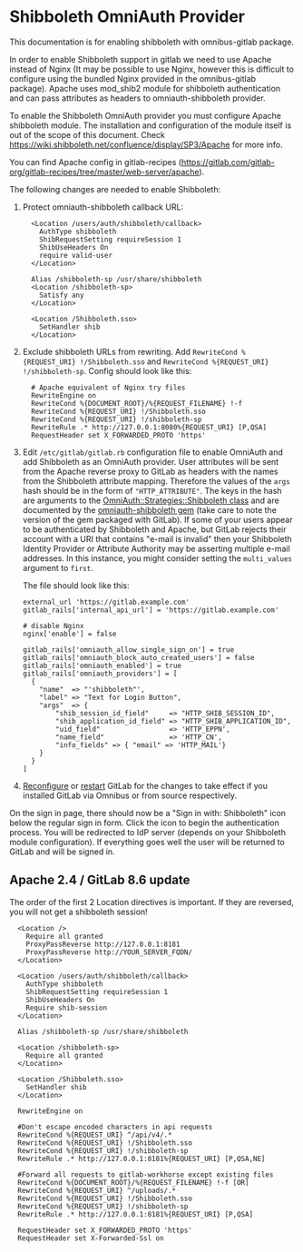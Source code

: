 # Shibboleth OmniAuth Provider

This documentation is for enabling shibboleth with omnibus-gitlab package.

In order to enable Shibboleth support in gitlab we need to use Apache instead of Nginx (It may be possible to use Nginx, however this is difficult to configure using the bundled Nginx provided in the omnibus-gitlab package). Apache uses mod_shib2 module for shibboleth authentication and can pass attributes as headers to omniauth-shibboleth provider.

To enable the Shibboleth OmniAuth provider you must configure Apache shibboleth module.
The installation and configuration of the module itself is out of the scope of this document.
Check <https://wiki.shibboleth.net/confluence/display/SP3/Apache> for more info.

You can find Apache config in gitlab-recipes (<https://gitlab.com/gitlab-org/gitlab-recipes/tree/master/web-server/apache>).

The following changes are needed to enable Shibboleth:

1. Protect omniauth-shibboleth callback URL:

    ```
      <Location /users/auth/shibboleth/callback>
        AuthType shibboleth
        ShibRequestSetting requireSession 1
        ShibUseHeaders On
        require valid-user
      </Location>

      Alias /shibboleth-sp /usr/share/shibboleth
      <Location /shibboleth-sp>
        Satisfy any
      </Location>

      <Location /Shibboleth.sso>
        SetHandler shib
      </Location>
    ```

1. Exclude shibboleth URLs from rewriting. Add `RewriteCond %{REQUEST_URI} !/Shibboleth.sso` and `RewriteCond %{REQUEST_URI} !/shibboleth-sp`. Config should look like this:

    ```
      # Apache equivalent of Nginx try files
      RewriteEngine on
      RewriteCond %{DOCUMENT_ROOT}/%{REQUEST_FILENAME} !-f
      RewriteCond %{REQUEST_URI} !/Shibboleth.sso
      RewriteCond %{REQUEST_URI} !/shibboleth-sp
      RewriteRule .* http://127.0.0.1:8080%{REQUEST_URI} [P,QSA]
      RequestHeader set X_FORWARDED_PROTO 'https'
    ```

1. Edit `/etc/gitlab/gitlab.rb` configuration file to enable OmniAuth and add
   Shibboleth as an OmniAuth provider. User attributes will be sent from the
   Apache reverse proxy to GitLab as headers with the names from the Shibboleth
   attribute mapping. Therefore the values of the `args` hash
   should be in the form of `"HTTP_ATTRIBUTE"`. The keys in the hash are arguments
   to the [OmniAuth::Strategies::Shibboleth class](https://github.com/toyokazu/omniauth-shibboleth/blob/master/lib/omniauth/strategies/shibboleth.rb)
   and are documented by the [omniauth-shibboleth gem](https://github.com/toyokazu/omniauth-shibboleth)
   (take care to note the version of the gem packaged with GitLab). If some of
   your users appear to be authenticated by Shibboleth and Apache, but GitLab
   rejects their account with a URI that contains "e-mail is invalid" then your
   Shibboleth Identity Provider or Attribute Authority may be asserting multiple
   e-mail addresses. In this instance, you might consider setting the
   `multi_values` argument to `first`.

   The file should look like this:

    ```
    external_url 'https://gitlab.example.com'
    gitlab_rails['internal_api_url'] = 'https://gitlab.example.com'

    # disable Nginx
    nginx['enable'] = false

    gitlab_rails['omniauth_allow_single_sign_on'] = true
    gitlab_rails['omniauth_block_auto_created_users'] = false
    gitlab_rails['omniauth_enabled'] = true
    gitlab_rails['omniauth_providers'] = [
      {
        "name"  => "'shibboleth"',
        "label" => "Text for Login Button",
        "args"  => {
            "shib_session_id_field"     => "HTTP_SHIB_SESSION_ID",
            "shib_application_id_field" => "HTTP_SHIB_APPLICATION_ID",
            "uid_field"                 => 'HTTP_EPPN',
            "name_field"                => 'HTTP_CN',
            "info_fields" => { "email" => 'HTTP_MAIL'}
        }
      }
    ]

    ```

1. [Reconfigure](../administration/restart_gitlab.md#omnibus-gitlab-reconfigure) or [restart](../administration/restart_gitlab.md#installations-from-source) GitLab for the changes to take effect if you
   installed GitLab via Omnibus or from source respectively.

On the sign in page, there should now be a "Sign in with: Shibboleth" icon below the regular sign in form. Click the icon to begin the authentication process. You will be redirected to IdP server (depends on your Shibboleth module configuration). If everything goes well the user will be returned to GitLab and will be signed in.

## Apache 2.4 / GitLab 8.6 update

The order of the first 2 Location directives is important. If they are reversed,
you will not get a shibboleth session!

```
  <Location />
    Require all granted
    ProxyPassReverse http://127.0.0.1:8181
    ProxyPassReverse http://YOUR_SERVER_FQDN/
  </Location>

  <Location /users/auth/shibboleth/callback>
    AuthType shibboleth
    ShibRequestSetting requireSession 1
    ShibUseHeaders On
    Require shib-session
  </Location>

  Alias /shibboleth-sp /usr/share/shibboleth

  <Location /shibboleth-sp>
    Require all granted
  </Location>

  <Location /Shibboleth.sso>
    SetHandler shib
  </Location>

  RewriteEngine on

  #Don't escape encoded characters in api requests
  RewriteCond %{REQUEST_URI} ^/api/v4/.*
  RewriteCond %{REQUEST_URI} !/Shibboleth.sso
  RewriteCond %{REQUEST_URI} !/shibboleth-sp
  RewriteRule .* http://127.0.0.1:8181%{REQUEST_URI} [P,QSA,NE]

  #Forward all requests to gitlab-workhorse except existing files
  RewriteCond %{DOCUMENT_ROOT}/%{REQUEST_FILENAME} !-f [OR]
  RewriteCond %{REQUEST_URI} ^/uploads/.*
  RewriteCond %{REQUEST_URI} !/Shibboleth.sso
  RewriteCond %{REQUEST_URI} !/shibboleth-sp
  RewriteRule .* http://127.0.0.1:8181%{REQUEST_URI} [P,QSA]

  RequestHeader set X_FORWARDED_PROTO 'https'
  RequestHeader set X-Forwarded-Ssl on
```
